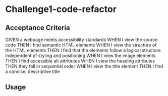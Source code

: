 # Challenge1-code-refactor

## Acceptance Criteria
GIVEN a webpage meets accessibility standards
WHEN I view the source code
THEN I find semantic HTML elements
WHEN I view the structure of the HTML elements
THEN I find that the elements follow a logical structure independent of styling and positioning
WHEN I view the image elements
THEN I find accessible alt attributes
WHEN I view the heading attributes
THEN they fall in sequential order
WHEN I view the title element
THEN I find a concise, descriptive title

## Usage

<a href="https://github.com/Dagger3-1/challenge1-code-refactor"><a>

<a href="https://dagger3-1.github.io/challenge1-code-refactor"><a>

